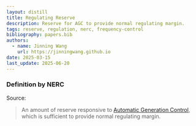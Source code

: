```yaml
---
layout: distill
title: Regulating Reserve
description: Reserve for AGC to provide normal regulating margin.
tags: reserve, regulation, nerc, frequency-control
bibliography: papers.bib
authors:
  - name: Jinning Wang
    url: https://jinningwang.github.io
date: 2025-03-15
last_update: 2025-06-20
---
```


### Definition by NERC

Source: <d-cite key="nerc2024glossary"></d-cite>

> An amount of reserve responsive to [Automatic Generation Control](/wiki/automatic-generation-control), which is sufficient to provide normal regulating margin.
